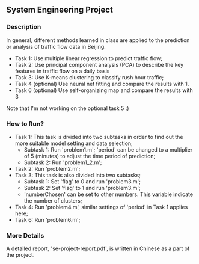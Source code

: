 ## System Engineering Project ###

### Description

In general, different methods learned in class are applied to the prediction or analysis of traffic flow data in Beijing.

- Task 1: Use multiple linear regression to predict traffic flow; 
- Task 2: Use principal component analysis (PCA) to describe the key features in traffic flow on a daily basis
- Task 3: Use K-means clustering to classify rush hour traffic; 
- Task 4 (optional) Use neural net fitting and compare the results with 1.
- Task 6 (optional) Use self-organizing map and compare the results with 3

Note that I'm not working on the optional task 5 :)

### How to Run?
- Task 1: This task is divided into two subtasks in order to find out the more suitable model setting and data selection;
    - Subtask 1: Run 'problem1.m'; 'period' can be changed to a multiplier of 5 (minutes) to adjust the time period of prediction;
    - Subtask 2: Run 'problem1_2.m';
- Task 2: Run 'problem2.m';
- Task 3: This task is also divided into two subtasks;
    - Subtask 1: Set 'flag' to 0 and run 'problem3.m';
    - Subtask 2: Set 'flag' to 1 and run 'problem3.m';
    - 'numberChosen' can be set to other numbers. This variable indicate the number of clusters;
- Task 4: Run 'problem4.m', similar settings of 'period' in Task 1 applies here;
- Task 6: Run 'problem6.m';

### More Details
A detailed report, 'se-project-report.pdf', is written in Chinese as a part of the project.
